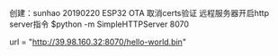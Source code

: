 创建：sunhao 20190220
ESP32 OTA
取消certs验证
远程服务器开启http server指令
$python -m SimpleHTTPServer 8070

url = "http://39.98.160.32:8070/hello-world.bin"

